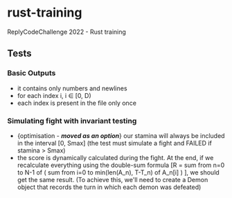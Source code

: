 # rust-training

ReplyCodeChallenge 2022 - Rust training


## Tests

### Basic Outputs

- it contains only numbers and newlines
- for each index i, i ∈ [0, D)
- each index is present in the file only once

### Simulating fight with invariant testing

- {optimisation - _**moved as an option**_} our stamina will always be included in the interval [0, Smax]   (the test must simulate a fight and FAILED if stamina > Smax)
- the score is dynamically calculated during the fight. At the end, if we recalculate everything using the double-sum formula [R = sum from n=0 to N-1 of ( sum from i=0 to min(len(A_n), T-T_n) of A_n[i] )
], we should get the same result.   (To achieve this, we'll need to create a Demon object that records the turn in which each demon was defeated) 